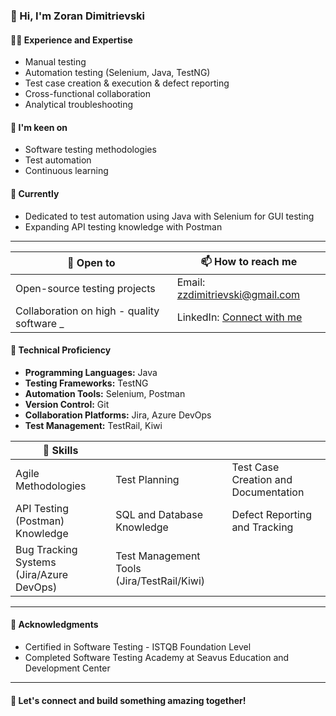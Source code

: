 ### 👋 Hi, I'm Zoran Dimitrievski

#### 👨‍💻 Experience and Expertise
- Manual testing
- Automation testing (Selenium, Java, TestNG)
- Test case creation & execution & defect reporting
- Cross-functional collaboration
- Analytical troubleshooting

#### 👀 I'm keen on
- Software testing methodologies
- Test automation
- Continuous learning

#### 🌱 Currently
- Dedicated to test automation using Java with Selenium for GUI testing
- Expanding API testing knowledge with Postman

---

| 💞️ Open to                                                  | 📫 How to reach me                                      |
| ------------------------------------------------------------ | -------------------------------------------------------- |
| Open-source testing projects                                 | Email: [zzdimitrievski@gmail.com](mailto:zzdimitrievski@gmail.com) |
| Collaboration on high - quality software  _                      | LinkedIn: [Connect with me](https://www.linkedin.com/in/zoran-dimitrievski/) |


#### 🚀 Technical Proficiency
- **Programming Languages:** Java
- **Testing Frameworks:** TestNG
- **Automation Tools:** Selenium, Postman
- **Version Control:** Git
- **Collaboration Platforms:** Jira, Azure DevOps
- **Test Management:** TestRail, Kiwi




| 💪 Skills                                                         |                |                                      |
| ------------------------------------------------------------------ | -------------- | ------------------------------------ |
| Agile Methodologies                                               | Test Planning | Test Case Creation and Documentation |
| API Testing (Postman) Knowledge                                   | SQL and Database Knowledge           | Defect Reporting and Tracking         |
| Bug Tracking Systems (Jira/Azure DevOps)                          | Test Management Tools (Jira/TestRail/Kiwi) |                                      |


---

#### 🌟 Acknowledgments
- Certified in Software Testing - ISTQB Foundation Level
- Completed Software Testing Academy at Seavus Education and Development Center

---

#### 🤝 Let's connect and build something amazing together!
